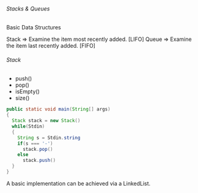 ###### Stacks & Queues

Basic Data Structures

Stack => Examine the item most recently added. [LIFO]
Queue => Examine the item last recently added. [FIFO]

###### Stack

- push()
- pop()
- isEmpty()
- size()

```java
public static void main(String[] args)
{
  Stack stack = new Stack()
  while(Stdin)
  {
    String s = Stdin.string
    if(s === '-')
      stack.pop()
    else
      stack.push()
  }
}
```
A basic implementation can be achieved via a LinkedList.
